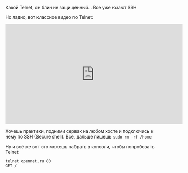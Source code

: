 Какой Telnet, он блин не защищённый... Все уже юзают SSH

Но ладно, вот классное видео по Telnet:
<iframe width="560" height="315" src="https://www.youtube.com/embed/HTlqTogeXoQ" title="YouTube video player" frameborder="0" allow="accelerometer; autoplay; clipboard-write; encrypted-media; gyroscope; picture-in-picture; web-share" allowfullscreen></iframe>

Хочешь практики, подними сервак на любом хосте и подключись к нему по SSH (Secure shell). Всё, дальше пишешь `sudo rm -rf /home`

Ну и всё же вот это можешь набрать в консоли, чтобы попробовать Telnet:
```bash
telnet opennet.ru 80
GET /
```
